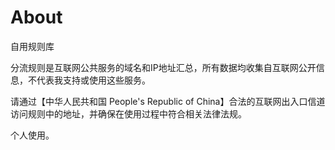 # About
自用规则库


分流规则是互联网公共服务的域名和IP地址汇总，所有数据均收集自互联网公开信息，不代表我支持或使用这些服务。

请通过【中华人民共和国 People's Republic of China】合法的互联网出入口信道访问规则中的地址，并确保在使用过程中符合相关法律法规。

个人使用。

